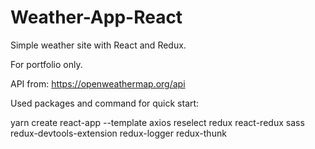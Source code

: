 # Weather-App-React
 Simple weather site with React and Redux.
 
For portfolio only.
 
API from: https://openweathermap.org/api

Used packages and command for quick start:

yarn create react-app --template axios reselect redux react-redux sass redux-devtools-extension redux-logger redux-thunk
